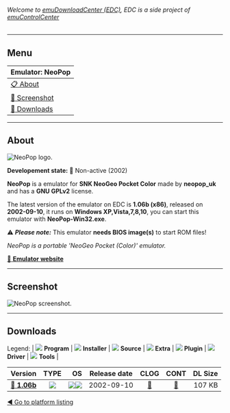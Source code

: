###### Welcome to [emuDownloadCenter (EDC)](https://github.com/PhoenixInteractiveNL/emuDownloadCenter/wiki/), EDC is a side project of [emuControlCenter](https://github.com/PhoenixInteractiveNL/emuControlCenter/wiki/)
***
## Menu
| **Emulator: NeoPop** |
|:---------|
| [:clipboard: About](#about) |
| [:sunrise: Screenshot](#screenshot) |
| [:floppy_disk: Downloads](#downloads) |
***
## About
![](https://github.com/PhoenixInteractiveNL/emuDownloadCenter/wiki/images_emulator/neopop_logo_200.jpg "NeoPop logo.")

**Developement state:** :red_circle: Non-active (2002)

**NeoPop** is a emulator for **SNK NeoGeo Pocket Color** made by **neopop_uk** and has a **GNU GPLv2** license.

The latest version of the emulator on EDC is **1.06b (x86)**, released on **2002-09-10**, it runs on **Windows XP,Vista,7,8,10**, you can start this emulator with **NeoPop-Win32.exe**.

:warning: _**Please note:**_ This emulator **needs BIOS image(s)** to start ROM files!

_NeoPop is a portable 'NeoGeo Pocket (Color)' emulator._

[:link: **Emulator website**](http://neopop.emuxhaven.net)
***
## Screenshot
![](https://raw.githubusercontent.com/PhoenixInteractiveNL/emuDownloadCenter/master/hooks/neopop/emulator_screen_01.jpg "NeoPop screenshot.")
***
## Downloads
Legend:
| ![](https://raw.githubusercontent.com/wiki/PhoenixInteractiveNL/emuDownloadCenter/images_misc/icon_program_24.png) **Program** | 
![](https://raw.githubusercontent.com/wiki/PhoenixInteractiveNL/emuDownloadCenter/images_misc/icon_installer_24.png) **Installer** | 
![](https://raw.githubusercontent.com/wiki/PhoenixInteractiveNL/emuDownloadCenter/images_misc/icon_source_code_24.png) **Source** | 
![](https://raw.githubusercontent.com/wiki/PhoenixInteractiveNL/emuDownloadCenter/images_misc/icon_extra_24.png) **Extra** | 
![](https://raw.githubusercontent.com/wiki/PhoenixInteractiveNL/emuDownloadCenter/images_misc/icon_plugin_24.png) **Plugin** | 
![](https://raw.githubusercontent.com/wiki/PhoenixInteractiveNL/emuDownloadCenter/images_misc/icon_driver_24.png) **Driver** | 
![](https://raw.githubusercontent.com/wiki/PhoenixInteractiveNL/emuDownloadCenter/images_misc/icon_tool_24.png) **Tools** | 
 
| Version | TYPE | OS | Release date | CLOG | CONT | DL Size |
|:--------|:----:|---:|:------------:|:----:|:----:|--------:|
| [:floppy_disk: **1.06b**](https://github.com/PhoenixInteractiveNL/edc-repo0003/raw/master/neopop/1.06b.7z) | ![](https://raw.githubusercontent.com/wiki/PhoenixInteractiveNL/emuDownloadCenter/images_misc/icon_program_24.png) | ![](https://raw.githubusercontent.com/wiki/PhoenixInteractiveNL/emuDownloadCenter/images_misc/logo_windows_24.png)![](https://raw.githubusercontent.com/wiki/PhoenixInteractiveNL/emuDownloadCenter/images_misc/icon_32-bit_24.png) | 2002-09-10 | [:page_facing_up:](https://github.com/PhoenixInteractiveNL/edc-repo0003/blob/master/neopop/1.06b_changelog.txt) | [:mag_right:](https://github.com/PhoenixInteractiveNL/edc-repo0003/blob/master/neopop/1.06b_contents.txt) | 107 KB |

[:arrow_backward: Go to platform listing](https://github.com/PhoenixInteractiveNL/emuDownloadCenter/wiki/EDC-Platform-List)

